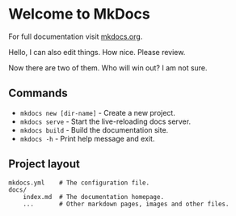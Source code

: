 # Welcome to MkDocs

For full documentation visit [mkdocs.org](https://www.mkdocs.org).

Hello, I can also edit things.
How nice. Please review.

Now there are two of them.
Who will win out?
I am not sure.

## Commands

* `mkdocs new [dir-name]` - Create a new project.
* `mkdocs serve` - Start the live-reloading docs server.
* `mkdocs build` - Build the documentation site.
* `mkdocs -h` - Print help message and exit.

## Project layout

    mkdocs.yml    # The configuration file.
    docs/
        index.md  # The documentation homepage.
        ...       # Other markdown pages, images and other files.
